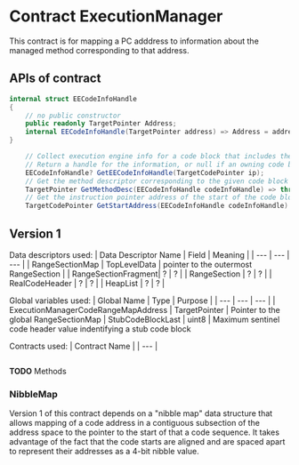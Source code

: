 # Contract ExecutionManager

This contract is for mapping a PC adddress to information about the
managed method corresponding to that address.


## APIs of contract

```csharp
internal struct EECodeInfoHandle
{
    // no public constructor
    public readonly TargetPointer Address;
    internal EECodeInfoHandle(TargetPointer address) => Address = address;
}
```

```csharp
    // Collect execution engine info for a code block that includes the given instruction pointer.
    // Return a handle for the information, or null if an owning code block cannot be found.
    EECodeInfoHandle? GetEECodeInfoHandle(TargetCodePointer ip);
    // Get the method descriptor corresponding to the given code block
    TargetPointer GetMethodDesc(EECodeInfoHandle codeInfoHandle) => throw new NotImplementedException();
    // Get the instruction pointer address of the start of the code block
    TargetCodePointer GetStartAddress(EECodeInfoHandle codeInfoHandle) => throw new NotImplementedException();
```

## Version 1

Data descriptors used:
| Data Descriptor Name | Field | Meaning |
| --- | --- | --- |
| RangeSectionMap | TopLevelData | pointer to the outermost RangeSection |
| RangeSectionFragment| ? | ? |
| RangeSection | ? | ? |
| RealCodeHeader | ? | ? |
| HeapList | ? | ? |



Global variables used:
| Global Name | Type | Purpose |
| --- | --- | --- |
| ExecutionManagerCodeRangeMapAddress | TargetPointer | Pointer to the global RangeSectionMap
| StubCodeBlockLast | uint8 | Maximum sentinel code header value indentifying a stub code block

Contracts used:
| Contract Name |
| --- |

```csharp
```

**TODO** Methods

### NibbleMap

Version 1 of this contract depends on a "nibble map" data structure
that allows mapping of a code address in a contiguous subsection of
the address space to the pointer to the start of that a code sequence.
It takes advantage of the fact that the code starts are aligned and
are spaced apart to represent their addresses as a 4-bit nibble value.

